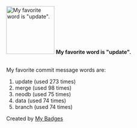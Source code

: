 <img src="https://my-badges.github.io/my-badges/favorite-word.png" alt="My favorite word is &quot;update&quot;." title="My favorite word is &quot;update&quot;." width="128">
<strong>My favorite word is &quot;update&quot;.</strong>
<br><br>

My favorite commit message words are:

1. update (used 273 times)
2. merge (used 98 times)
3. neodb (used 75 times)
4. data (used 74 times)
5. branch (used 74 times)


Created by <a href="https://github.com/my-badges/my-badges">My Badges</a>